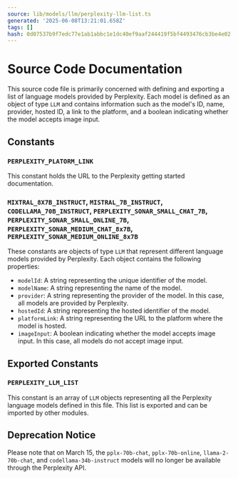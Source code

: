 ```yaml
---
source: lib/models/llm/perplexity-llm-list.ts
generated: '2025-06-08T13:21:01.658Z'
tags: []
hash: 0d07537b9f7edc77e1ab1abbc1e1dc40ef9aaf244419f5bf4493476cb3be4e02
---
```

# Source Code Documentation

This source code file is primarily concerned with defining and exporting a list of language models provided by Perplexity. Each model is defined as an object of type `LLM` and contains information such as the model's ID, name, provider, hosted ID, a link to the platform, and a boolean indicating whether the model accepts image input.

## Constants

### `PERPLEXITY_PLATORM_LINK`

This constant holds the URL to the Perplexity getting started documentation.

### `MIXTRAL_8X7B_INSTRUCT`, `MISTRAL_7B_INSTRUCT`, `CODELLAMA_70B_INSTRUCT`, `PERPLEXITY_SONAR_SMALL_CHAT_7B`, `PERPLEXITY_SONAR_SMALL_ONLINE_7B`, `PERPLEXITY_SONAR_MEDIUM_CHAT_8x7B`, `PERPLEXITY_SONAR_MEDIUM_ONLINE_8x7B`

These constants are objects of type `LLM` that represent different language models provided by Perplexity. Each object contains the following properties:

- `modelId`: A string representing the unique identifier of the model.
- `modelName`: A string representing the name of the model.
- `provider`: A string representing the provider of the model. In this case, all models are provided by Perplexity.
- `hostedId`: A string representing the hosted identifier of the model.
- `platformLink`: A string representing the URL to the platform where the model is hosted.
- `imageInput`: A boolean indicating whether the model accepts image input. In this case, all models do not accept image input.

## Exported Constants

### `PERPLEXITY_LLM_LIST`

This constant is an array of `LLM` objects representing all the Perplexity language models defined in this file. This list is exported and can be imported by other modules.

## Deprecation Notice

Please note that on March 15, the `pplx-70b-chat`, `pplx-70b-online`, `llama-2-70b-chat`, and `codellama-34b-instruct` models will no longer be available through the Perplexity API.
